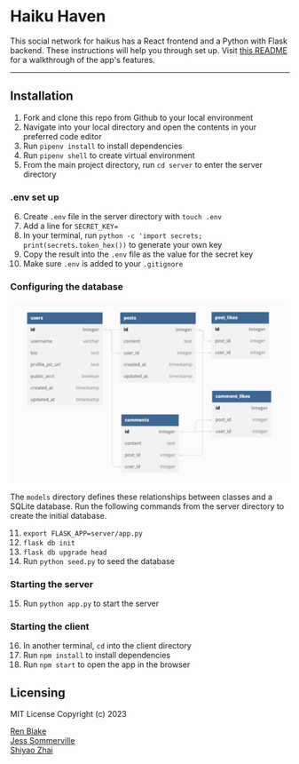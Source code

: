 # Haiku Haven
This social network for haikus has a React frontend and a Python with Flask backend. These instructions will help you through set up. Visit [this README](/client/README.md) for a walkthrough of the app's features. 

***

## Installation

1. Fork and clone this repo from Github to your local environment
2. Navigate into your local directory and open the contents in your preferred code editor
3. Run `pipenv install` to install dependencies 
4. Run `pipenv shell` to create virtual environment
5. From the main project directory, run `cd server` to enter the server directory 

### .env set up
6. Create `.env` file in the server directory with `touch .env`
7. Add a line for `SECRET_KEY=`
8. In your terminal, run `python -c 'import secrets; print(secrets.token_hex())` to generate your own key
9. Copy the result into the `.env` file as the value for the secret key
10. Make sure `.env` is added to your `.gitignore`

### Configuring the database

![ERM diagram for users, posts, likes, comments, and follows](<markdown/Screenshot 2023-06-30 at 8.22.15 AM.png>)

The `models` directory defines these relationships between classes and a SQLite database. Run the following commands from the server directory to create the initial database.

11. `export FLASK_APP=server/app.py`
12. `flask db init`
13. `flask db upgrade head`
14. Run `python seed.py` to seed the database

### Starting the server 
15. Run `python app.py` to start the server 

### Starting the client
16. In another terminal, `cd` into the client directory
17. Run `npm install` to install dependencies 
18. Run `npm start` to open the app in the browser


## Licensing
MIT License
Copyright (c) 2023 

[Ren Blake](https://github.com/rcblake) <br>
[Jess Sommerville](https://github.com/jesscsommer) <br>
[Shiyao Zhai](https://github.com/RRZhai)
